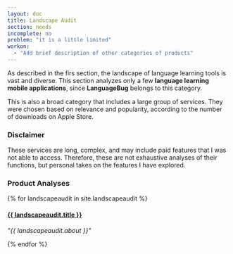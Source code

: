 ```yaml
---
layout: doc
title: Landscape Audit
section: needs
incomplete: no
problem: "it is a little limited"
workon:
  - "Add brief description of other categories of products"
---
```


As described in the firs section, the landscape of language learning tools is vast and diverse. This section analyzes only a few **language learning mobile applications**, since **LanguageBug** belongs to this category.

This is also a broad category that includes a large group of services. They were chosen based on relevance and popularity, according to the number of downloads on Apple Store.

### Disclaimer

These services are long, complex, and may include paid features that I was not able to access. Therefore, these are not exhaustive analyses of their functions, but personal takes on the features I have explored.

### Product Analyses

{% for landscapeaudit in site.landscapeaudit %}
   
#### <a href="{{ landscapeaudit.url | prepend: site.baseurl }}">{{ landscapeaudit.title }}</a>
<em>"{{ landscapeaudit.about }}"</em>

{% endfor %}
